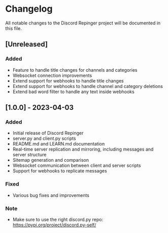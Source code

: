 # Changelog

All notable changes to the Discord Repinger project will be documented in this file.

## [Unreleased]

### Added
- Feature to handle title changes for channels and categories
- Websocket connection improvements
- Extend support for webhooks to handle title changes
- Extend support for webhooks to handle channel and category deletions
- Extend bad word filter to handle any text inside webhooks

## [1.0.0] - 2023-04-03

### Added
- Initial release of Discord Repinger
- server.py and client.py scripts
- README.md and LEARN.md documentation
- Real-time server replication and mirroring, including messages and server structure
- Sitemap generation and comparison
- Websocket communication between client and server scripts
- Support for webhooks to replicate messages

### Fixed
- Various bug fixes and improvements

### Note
- Make sure to use the right discord.py repo: https://pypi.org/project/discord.py-self/
